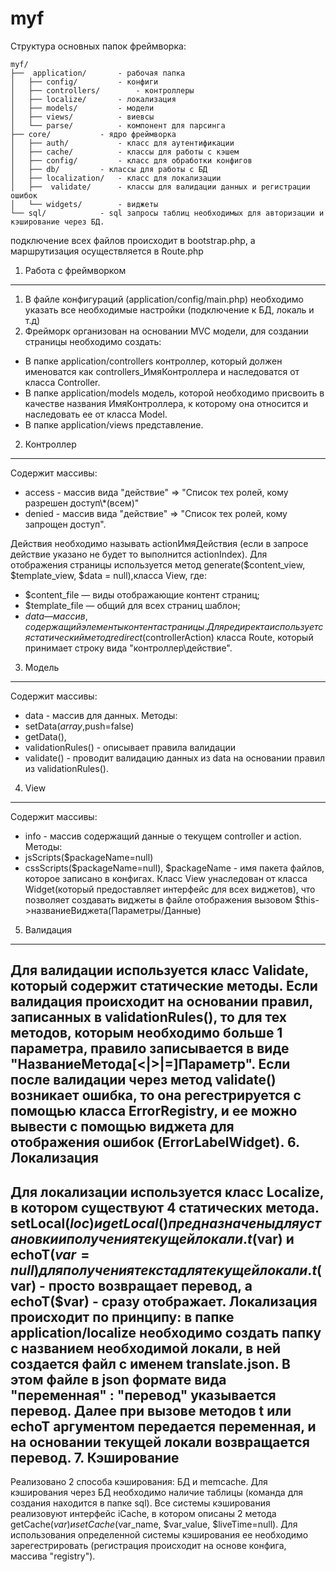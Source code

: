 myf
===
Структура основных папок фреймворка:
```
myf/
├──  application/		- рабочая папка
│   ├── config/			- конфиги
│   ├── controllers/		- контроллеры
│   ├── localize/		- локализация
│   ├── models/			- модели
│   ├── views/			- виевсы
│   └── parse/			- компонент для парсинга
├── core/			- ядро фреймворка
│   ├── auth/			- класс для аутентификации
│   ├── cache/			- классы для работы с кэшем
│   ├── config/			- класс для обработки конфигов
│   ├── db/			- классы для работы с БД
│   ├── localization/	- класс для локализации
│   ├──  validate/		- классы для валидации данных и регистрации ошибок
│   └── widgets/		- виджеты
└── sql/ 			- sql запросы таблиц необходимых для авторизации и кэширование через БД.
```
подключение всех файлов происходит в bootstrap.php, а маршрутизация осуществляется в Route.php

1. Работа с фреймворком
--------------------
1. В файле конфигураций (application/config/main.php) необходимо указать все необходимые настройки (подключение к БД, локаль и т.д)
2. Фрейморк организован на основании MVC модели, для создании страницы необходимо создать:

* В папке application/controllers контроллер, который должен именоватся как controllers_ИмяКонтроллера и наследоватся от класса Controller.
* В папке application/models модель, которой необходимо присвоить в качестве названия ИмяКонтроллера, к которому она относится и наследовать ее от класса Model.
* В папке application/views представление.
2. Контроллер
--------------------
Содержит массивы:
* access - массив вида "действие" => "Список тех ролей, кому разрешен доступ\\*(всем)"
* denied - массив вида "действие" => "Список тех ролей, кому запрощен доступ".

Действия необходимо называть actionИмяДействия (если в запросе действие указано не будет то выполнится actionIndex).
Для отображения страницы используется метод generate($content_view, $template_view, $data = null),класса View, где:
* $content_file — виды отображающие контент страниц;
* $template_file — общий для всех страниц шаблон;
* $data — массив, содержащий элементы контента страницы.
Для редиректа используется статический метод redirect($controllerAction) класса Route, который принимает строку вида "контроллер\действие".
3. Модель
--------------------
Содержит массивы:
* data - массив для данных.
Методы: 
* setData($array,$push=false) 
* getData(), 
* validationRules() - описывает правила валидации
* validate()	- проводит валидацию данных из data на основании правил из validationRules().
4. View
--------------------
Содержит массивы:
* info - массив содержащий данные о текущем controller и action.
Методы:
* jsScripts($packageName=null) 
* cssScripts($packageName=null), $packageName - имя пакета файлов, которое записано в конфигах.
Класс View унаследован от класса Widget(который предоставляет интерфейс для всех виджетов), что позволяет создавать виджеты в файле отображения вызовом $this->названиеВиджета(Параметры/Данные)
5. Валидация
--------------------
Для валидации используется класс Validate, который содержит статические методы.
Если валидация происходит на основании правил, записанных в validationRules(), то для тех методов, которым необходимо больше 1 параметра, правило записывается в виде "НазваниеМетода[<|>|=]Параметр".
Если после валидации через метод validate() возникает ошибка, то она регестрируется с помощью класса ErrorRegistry, и ее можно вывести с помощью виджета для отображения ошибок (ErrorLabelWidget).
6. Локализация
--------------------
Для локализации используется класс Localize, в котором существуют 4 статических метода. setLocal($loc) и getLocal() предназначены для установки и получения текущей локали.
t($var) и echoT($var=null) для получения текста для текущей локали. t($var) - просто возвращает перевод, а echoT($var) - сразу отображает.
Локализация происходит по принципу: в папке application/localize необходимо создать папку с названием необходимой локали, в ней создается файл с именем translate.json.
В этом файле в json формате вида "переменная" : "перевод" указывается перевод. Далее при вызове методов t или echoT аргументом передается переменная, и на основании текущей локали
возвращается перевод.
7. Кэширование
--------------------
Реализовано 2 способа кэширования: БД и memcache. Для кэширования через БД необходимо наличие таблицы (команда для создания находится в папке sql).
Все системы кэширования реализовуют интерфейс iCache, в котором описаны 2 метода getCache($var) и setCache($var_name, $var_value, $liveTime=null). 
Для использования определенной системы кэширования ее необходимо зарегестрировать (регистрация происходит на основе конфига, массива "registry").
